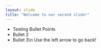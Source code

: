 ```yaml
---
layout: slide
title: "Welcome to our second slide!"
---
```

* Testing Bullet Points
* Bullet 2
* Bullet 3\n
Use the left arrow to go back!
